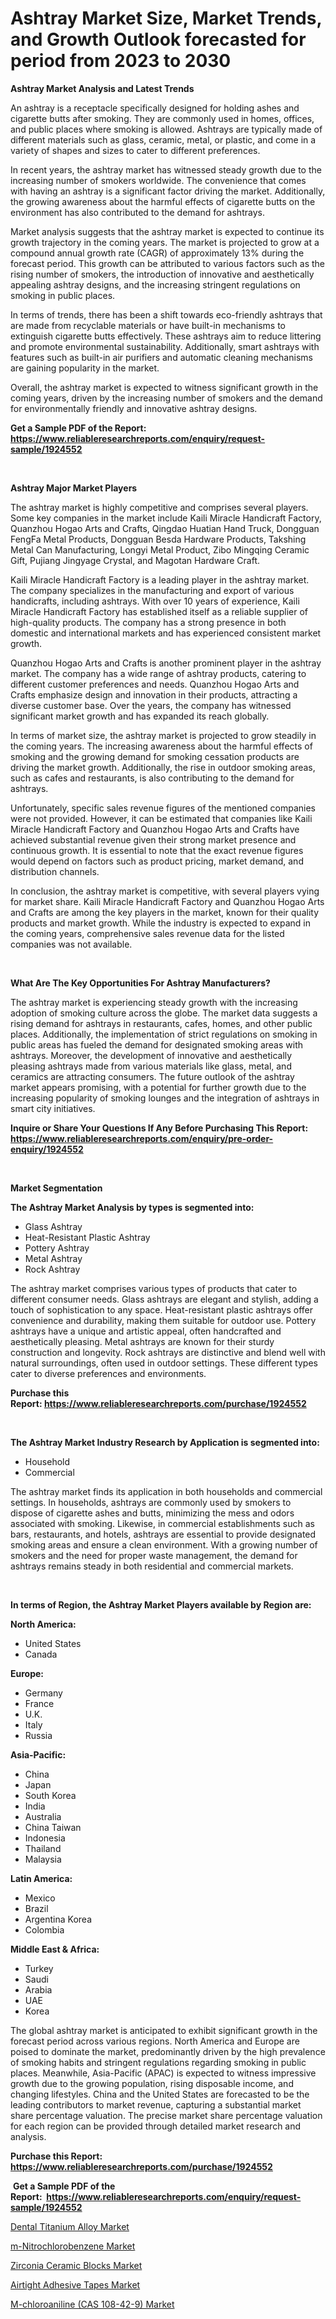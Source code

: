 <p><h1>Ashtray Market Size, Market Trends, and Growth Outlook forecasted for period from 2023 to 2030</h1></p><p><strong>Ashtray Market Analysis and Latest Trends</strong></p>
<p><p>An ashtray is a receptacle specifically designed for holding ashes and cigarette butts after smoking. They are commonly used in homes, offices, and public places where smoking is allowed. Ashtrays are typically made of different materials such as glass, ceramic, metal, or plastic, and come in a variety of shapes and sizes to cater to different preferences.</p><p>In recent years, the ashtray market has witnessed steady growth due to the increasing number of smokers worldwide. The convenience that comes with having an ashtray is a significant factor driving the market. Additionally, the growing awareness about the harmful effects of cigarette butts on the environment has also contributed to the demand for ashtrays.</p><p>Market analysis suggests that the ashtray market is expected to continue its growth trajectory in the coming years. The market is projected to grow at a compound annual growth rate (CAGR) of approximately 13% during the forecast period. This growth can be attributed to various factors such as the rising number of smokers, the introduction of innovative and aesthetically appealing ashtray designs, and the increasing stringent regulations on smoking in public places.</p><p>In terms of trends, there has been a shift towards eco-friendly ashtrays that are made from recyclable materials or have built-in mechanisms to extinguish cigarette butts effectively. These ashtrays aim to reduce littering and promote environmental sustainability. Additionally, smart ashtrays with features such as built-in air purifiers and automatic cleaning mechanisms are gaining popularity in the market.</p><p>Overall, the ashtray market is expected to witness significant growth in the coming years, driven by the increasing number of smokers and the demand for environmentally friendly and innovative ashtray designs.</p></p>
<p><strong>Get a Sample PDF of the Report:&nbsp; <a href="https://www.reliableresearchreports.com/enquiry/request-sample/1924552">https://www.reliableresearchreports.com/enquiry/request-sample/1924552</a></strong></p>
<p>&nbsp;</p>
<p><strong>Ashtray Major Market Players</strong></p>
<p><p>The ashtray market is highly competitive and comprises several players. Some key companies in the market include Kaili Miracle Handicraft Factory, Quanzhou Hogao Arts and Crafts, Qingdao Huatian Hand Truck, Dongguan FengFa Metal Products, Dongguan Besda Hardware Products, Takshing Metal Can Manufacturing, Longyi Metal Product, Zibo Mingqing Ceramic Gift, Pujiang Jingyage Crystal, and Magotan Hardware Craft.</p><p>Kaili Miracle Handicraft Factory is a leading player in the ashtray market. The company specializes in the manufacturing and export of various handicrafts, including ashtrays. With over 10 years of experience, Kaili Miracle Handicraft Factory has established itself as a reliable supplier of high-quality products. The company has a strong presence in both domestic and international markets and has experienced consistent market growth.</p><p>Quanzhou Hogao Arts and Crafts is another prominent player in the ashtray market. The company has a wide range of ashtray products, catering to different customer preferences and needs. Quanzhou Hogao Arts and Crafts emphasize design and innovation in their products, attracting a diverse customer base. Over the years, the company has witnessed significant market growth and has expanded its reach globally.</p><p>In terms of market size, the ashtray market is projected to grow steadily in the coming years. The increasing awareness about the harmful effects of smoking and the growing demand for smoking cessation products are driving the market growth. Additionally, the rise in outdoor smoking areas, such as cafes and restaurants, is also contributing to the demand for ashtrays.</p><p>Unfortunately, specific sales revenue figures of the mentioned companies were not provided. However, it can be estimated that companies like Kaili Miracle Handicraft Factory and Quanzhou Hogao Arts and Crafts have achieved substantial revenue given their strong market presence and continuous growth. It is essential to note that the exact revenue figures would depend on factors such as product pricing, market demand, and distribution channels.</p><p>In conclusion, the ashtray market is competitive, with several players vying for market share. Kaili Miracle Handicraft Factory and Quanzhou Hogao Arts and Crafts are among the key players in the market, known for their quality products and market growth. While the industry is expected to expand in the coming years, comprehensive sales revenue data for the listed companies was not available.</p></p>
<p>&nbsp;</p>
<p><strong>What Are The Key Opportunities For Ashtray Manufacturers?</strong></p>
<p><p>The ashtray market is experiencing steady growth with the increasing adoption of smoking culture across the globe. The market data suggests a rising demand for ashtrays in restaurants, cafes, homes, and other public places. Additionally, the implementation of strict regulations on smoking in public areas has fueled the demand for designated smoking areas with ashtrays. Moreover, the development of innovative and aesthetically pleasing ashtrays made from various materials like glass, metal, and ceramics are attracting consumers. The future outlook of the ashtray market appears promising, with a potential for further growth due to the increasing popularity of smoking lounges and the integration of ashtrays in smart city initiatives.</p></p>
<p><strong>Inquire or Share Your Questions If Any Before Purchasing This Report: <a href="https://www.reliableresearchreports.com/enquiry/pre-order-enquiry/1924552">https://www.reliableresearchreports.com/enquiry/pre-order-enquiry/1924552</a></strong></p>
<p>&nbsp;</p>
<p><strong>Market Segmentation</strong></p>
<p><strong>The Ashtray Market Analysis by types is segmented into:</strong></p>
<p><ul><li>Glass Ashtray</li><li>Heat-Resistant Plastic Ashtray</li><li>Pottery Ashtray</li><li>Metal Ashtray</li><li>Rock Ashtray</li></ul></p>
<p><p>The ashtray market comprises various types of products that cater to different consumer needs. Glass ashtrays are elegant and stylish, adding a touch of sophistication to any space. Heat-resistant plastic ashtrays offer convenience and durability, making them suitable for outdoor use. Pottery ashtrays have a unique and artistic appeal, often handcrafted and aesthetically pleasing. Metal ashtrays are known for their sturdy construction and longevity. Rock ashtrays are distinctive and blend well with natural surroundings, often used in outdoor settings. These different types cater to diverse preferences and environments.</p></p>
<p><strong>Purchase this Report:&nbsp;<a href="https://www.reliableresearchreports.com/purchase/1924552">https://www.reliableresearchreports.com/purchase/1924552</a></strong></p>
<p>&nbsp;</p>
<p><strong>The Ashtray Market Industry Research by Application is segmented into:</strong></p>
<p><ul><li>Household</li><li>Commercial</li></ul></p>
<p><p>The ashtray market finds its application in both households and commercial settings. In households, ashtrays are commonly used by smokers to dispose of cigarette ashes and butts, minimizing the mess and odors associated with smoking. Likewise, in commercial establishments such as bars, restaurants, and hotels, ashtrays are essential to provide designated smoking areas and ensure a clean environment. With a growing number of smokers and the need for proper waste management, the demand for ashtrays remains steady in both residential and commercial markets.</p></p>
<p>&nbsp;</p>
<p><strong>In terms of Region, the Ashtray Market Players available by Region are:</strong></p>
<p>
    <p> <strong> North America: </strong>
        <ul>
            <li>United States</li>
            <li>Canada</li>
        </ul>
        </p> 
    <p> <strong> Europe: </strong>
        <ul>
            <li>Germany</li>
            <li>France</li>
            <li>U.K.</li>
            <li>Italy</li>
            <li>Russia</li>
        </ul>
        </p> 
    <p> <strong> Asia-Pacific: </strong>
        <ul>
            <li>China</li>
            <li>Japan</li>
            <li>South Korea</li>
            <li>India</li>
            <li>Australia</li>
            <li>China Taiwan</li>
            <li>Indonesia</li>
            <li>Thailand</li>
            <li>Malaysia</li>
        </ul>
        </p> 
    <p> <strong> Latin America: </strong>
        <ul>
            <li>Mexico</li>
            <li>Brazil</li>
            <li>Argentina Korea</li>
            <li>Colombia</li>
        </ul>
        </p> 
    <p> <strong> Middle East & Africa: </strong>
        <ul>
            <li>Turkey</li>
            <li>Saudi</li>
            <li>Arabia</li>
            <li>UAE</li>
            <li>Korea</li>
        </ul>
    </p>
    </p>
<p><p>The global ashtray market is anticipated to exhibit significant growth in the forecast period across various regions. North America and Europe are poised to dominate the market, predominantly driven by the high prevalence of smoking habits and stringent regulations regarding smoking in public places. Meanwhile, Asia-Pacific (APAC) is expected to witness impressive growth due to the growing population, rising disposable income, and changing lifestyles. China and the United States are forecasted to be the leading contributors to market revenue, capturing a substantial market share percentage valuation. The precise market share percentage valuation for each region can be provided through detailed market research and analysis.</p></p>
<p><strong>Purchase this Report: <a href="https://www.reliableresearchreports.com/purchase/1924552">https://www.reliableresearchreports.com/purchase/1924552</a></strong></p>
<p>&nbsp;<strong>Get a Sample PDF of the Report:&nbsp;&nbsp;<a href="https://www.reliableresearchreports.com/enquiry/request-sample/1924552">https://www.reliableresearchreports.com/enquiry/request-sample/1924552</a></strong></p>
<p><strong></strong></p>
<p><p><a href="https://medium.com/@abhishekreliable23/dental-titanium-alloy-market-size-reveals-the-best-marketing-channels-in-global-industry-9861a3ca17ce">Dental Titanium Alloy Market</a></p><p><a href="https://medium.com/@sureshrainarp23/m-nitrochlorobenzene-market-outlook-industry-overview-and-forecast-2023-to-2030-fc87282266ce">m-Nitrochlorobenzene Market</a></p><p><a href="https://medium.com/@amrutreliable23/zirconia-ceramic-blocks-market-share-evolution-and-market-growth-trends-2023-2030-cb2da2528f21">Zirconia Ceramic Blocks Market</a></p><p><a href="https://medium.com/@sanjubabarp23/airtight-adhesive-tapes-market-report-reveals-the-latest-trends-and-growth-opportunities-of-this-f3d5b4b5c653">Airtight Adhesive Tapes Market</a></p><p><a href="https://medium.com/@robinsinghrp23/m-chloroaniline-cas-108-42-9-market-comprehensive-assessment-by-type-application-and-geography-9f9e913f333a">M-chloroaniline (CAS 108-42-9) Market</a></p></p>